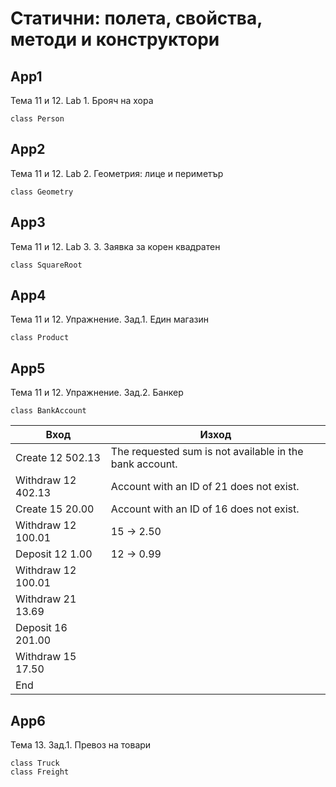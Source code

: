 # Статични: полета, свойства, методи и конструктори

## App1
Тема 11 и 12. Lab 1. Брояч на хора
```
class Person
```

## App2
Тема 11 и 12. Lab 2. Геометрия: лице и периметър
```
class Geometry
```

## App3
Тема 11 и 12. Lab 3. 3. Заявка за корен квадратен
```
class SquareRoot
```

## App4
Тема 11 и 12. Упрaжнение. Зад.1. Един магазин
```
class Product
```

## App5
Тема 11 и 12. Упрaжнение. Зад.2. Банкер
```
class BankAccount
```

| Вход               | Изход                                                   |
| ------------------ | ------------------------------------------------------- |
| Create 12 502.13   | The requested sum is not available in the bank account. |
| Withdraw 12 402.13 | Account with an ID of 21 does not exist.                |
| Create 15 20.00    | Account with an ID of 16 does not exist.                |
| Withdraw 12 100.01 | 15 -> 2.50                                              |
| Deposit 12 1.00    | 12 -> 0.99                                              |
| Withdraw 12 100.01 |                                                         |
| Withdraw 21 13.69  |                                                         |
| Deposit 16 201.00  |                                                         |
| Withdraw 15 17.50  |                                                         |
| End                |                                                         |

## App6
Тема 13. Зад.1. Превоз на товари
```
class Truck 
class Freight
```